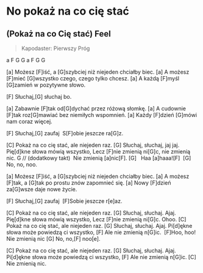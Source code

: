 # No pokaż na co cię stać
## (Pokaż na co Cię stać) Feel
> Kapodaster: Pierwszy Próg


a F G G
a F G G


[a] Możesz [F]iść, a [G]szybciej niż niejeden chciałby biec.
[a] A możesz [F]mieć [G]wszystko czego, czego tylko chcesz.
[a] A każdą [F]myśl [G]zamień w pozytywne słowo.

[F] Słuchaj,[G] słuchaj bo.

[a] Zabawnie [F]tak od[G]dychać przez różową słomkę.
[a] A cudownie [F]tak roz[G]mawiać bez niemiłych wspomnień.
[a] Każdy [F]dzień [G]mówi nam coraz więcej.

[F] Słuchaj,[G] zaufaj
 S[F]obie jeszcze ra[G]z.

[C] Pokaż na co cię stać, ale niejeden raz.
[G] Słuchaj, słuchaj, jaj jaj.
Pię[d]kne słowa mówią wszystko,
Lecz [F]nie zmienią ni[G]c, nie zmienią nic.
G // (dodatkowy takt)
 Nie zmienią [a]nic[F]. [G] 
 Haa [a]haaa![F]  [G] No, no, noo.

[a] Możesz [F]iść, a [G]szybciej niż niejeden chciałby biec.
[a] A możesz [F]tak, a [G]tak po prostu znów zapomnieć się.
[a] Nowy [F]dzień za[G]wsze daje nowe życie.

[F] Słuchaj,[G] zaufaj
 [F]Sobie jeszcze r[e]az.

[C] Pokaż na co cię stać, ale niejeden raz.
[G] Słuchaj, słuchaj. Ajaj.
Pię[d]kne słowa mówią wszystko,
Lecz [F]nie zmienią ni[G]c. Ohoo.
[C] Pokaż na co cię stać, ale niejeden raz.
[G] Słuchaj, słuchaj. Ajaj.
Pi[d]ękne słowa może powiedzą ci wszystko,
[F] Ale nie zmienią n[G]ic.
 [F]Hoo, hoo! Nie zmienią nic
[G] No, no,[F] noo[e].

[C] Pokaż na co cię stać, ale niejeden raz.
[G] Słuchaj, słuchaj. Ajaj.
Pi[d]ękne słowa może powiedzą ci wszystko,
[F] Ale nie zmienią n[G]ic.
[C] Nie zmienią nic.

